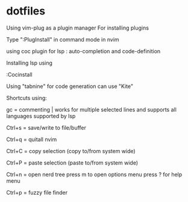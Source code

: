 # dotfiles

Using vim-plug as a plugin manager
For installing plugins


 Type ":PlugInstall" in command mode in nvim


    
using coc plugin for lsp : auto-completion and code-definition


Installing lsp using

 
   :Cocinstall <package name>

Using "tabnine" for code generation can use "Kite"



Shortcuts using:

gc = commenting | works for multiple selected lines and supports all languages supported by lsp

Ctrl+s = save/write to file/buffer

Ctrl+q = quitall nvim

Ctrl+C = copy selection (copy to/from system wide)

Ctrl+P = paste selection (paste to/from system wide)

Ctrl+n = open nerd tree
            press m to open options menu 
            press ? for help menu

Ctrl+p = fuzzy file finder
